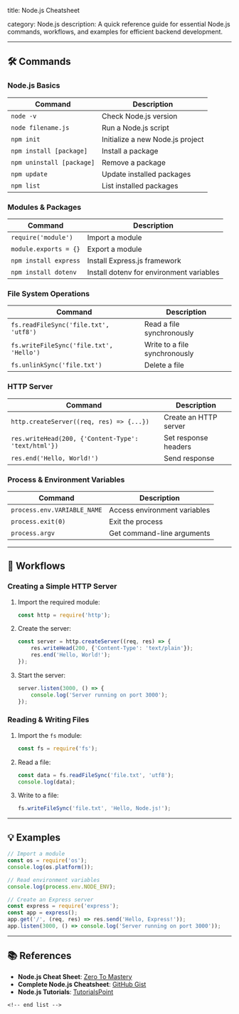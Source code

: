 title: Node.js Cheatsheet

category: Node.js
description: A quick reference guide for essential Node.js commands, workflows, and examples for efficient backend development.

---

## 🛠️ Commands

### **Node.js Basics**

| Command                     | Description                      |
| --------------------------- | -------------------------------- |
| `node -v`                 | Check Node.js version            |
| `node filename.js`        | Run a Node.js script             |
| `npm init`                | Initialize a new Node.js project |
| `npm install [package]`   | Install a package                |
| `npm uninstall [package]` | Remove a package                 |
| `npm update`              | Update installed packages        |
| `npm list`                | List installed packages          |

### **Modules & Packages**

| Command                 | Description                              |
| ----------------------- | ---------------------------------------- |
| `require('module')`   | Import a module                          |
| `module.exports = {}` | Export a module                          |
| `npm install express` | Install Express.js framework             |
| `npm install dotenv`  | Install dotenv for environment variables |

### **File System Operations**

| Command                                   | Description                   |
| ----------------------------------------- | ----------------------------- |
| `fs.readFileSync('file.txt', 'utf8')`   | Read a file synchronously     |
| `fs.writeFileSync('file.txt', 'Hello')` | Write to a file synchronously |
| `fs.unlinkSync('file.txt')`             | Delete a file                 |

### **HTTP Server**

| Command                                               | Description           |
| ----------------------------------------------------- | --------------------- |
| `http.createServer((req, res) => {...})`            | Create an HTTP server |
| `res.writeHead(200, {'Content-Type': 'text/html'})` | Set response headers  |
| `res.end('Hello, World!')`                          | Send response         |

### **Process & Environment Variables**

| Command                       | Description                  |
| ----------------------------- | ---------------------------- |
| `process.env.VARIABLE_NAME` | Access environment variables |
| `process.exit(0)`           | Exit the process             |
| `process.argv`              | Get command-line arguments   |

---

## 🔄 Workflows

### **Creating a Simple HTTP Server**

1. Import the required module:
   ```javascript
   const http = require('http');
   ```
2. Create the server:
   ```javascript
   const server = http.createServer((req, res) => {
       res.writeHead(200, {'Content-Type': 'text/plain'});
       res.end('Hello, World!');
   });
   ```
3. Start the server:
   ```javascript
   server.listen(3000, () => {
       console.log('Server running on port 3000');
   });
   ```

### **Reading & Writing Files**

1. Import the `fs` module:
   ```javascript
   const fs = require('fs');
   ```
2. Read a file:
   ```javascript
   const data = fs.readFileSync('file.txt', 'utf8');
   console.log(data);
   ```
3. Write to a file:
   ```javascript
   fs.writeFileSync('file.txt', 'Hello, Node.js!');
   ```

---

## 💡 Examples

```javascript
// Import a module
const os = require('os');
console.log(os.platform());

// Read environment variables
console.log(process.env.NODE_ENV);

// Create an Express server
const express = require('express');
const app = express();
app.get('/', (req, res) => res.send('Hello, Express!'));
app.listen(3000, () => console.log('Server running on port 3000'));
```

---

## 📚 References

- **Node.js Cheat Sheet**: [Zero To Mastery](https://zerotomastery.io/cheatsheets/node-js-cheat-sheet/)
- **Complete Node.js Cheatsheet**: [GitHub Gist](https://gist.github.com/LeCoupa/985b82968d8285987dc3)
- **Node.js Tutorials**: [TutorialsPoint](https://www.tutorialspoint.com/nodejs/nodejs_cheatsheet.htm)

```
<!-- end list -->
```
